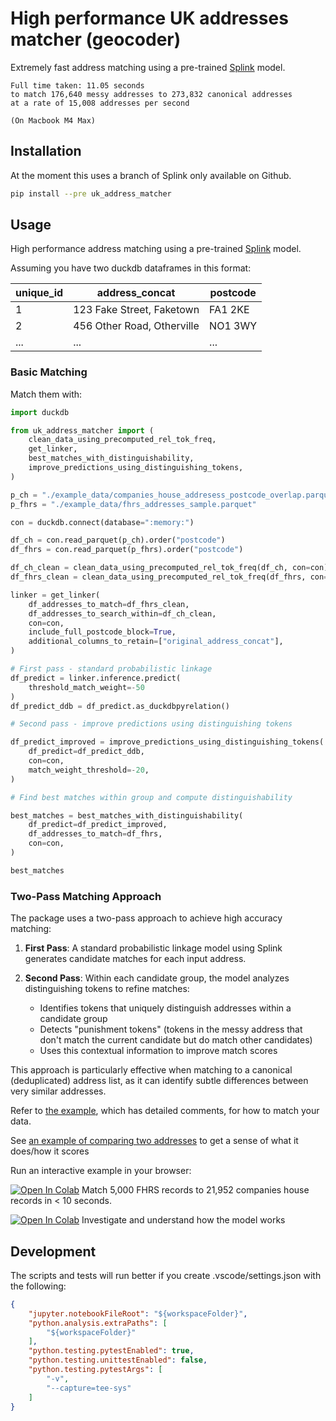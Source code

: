 # High performance UK addresses matcher (geocoder)

Extremely fast address matching using a pre-trained [Splink](https://github.com/moj-analytical-services/splink) model.

```
Full time taken: 11.05 seconds
to match 176,640 messy addresses to 273,832 canonical addresses
at a rate of 15,008 addresses per second

(On Macbook M4 Max)
```

## Installation

At the moment this uses a branch of Splink only available on Github.
```bash
pip install --pre uk_address_matcher
```

## Usage

High performance address matching using a pre-trained [Splink](https://github.com/moj-analytical-services/splink) model.

Assuming you have two duckdb dataframes in this format:

| unique_id | address_concat               | postcode  |
|-----------|------------------------------|-----------|
| 1         | 123 Fake Street, Faketown    | FA1 2KE   |
| 2         | 456 Other Road, Otherville   | NO1 3WY   |
| ...       | ...                          | ...       |


### Basic Matching

Match them with:

```python
import duckdb

from uk_address_matcher import (
    clean_data_using_precomputed_rel_tok_freq,
    get_linker,
    best_matches_with_distinguishability,
    improve_predictions_using_distinguishing_tokens,
)

p_ch = "./example_data/companies_house_addresess_postcode_overlap.parquet"
p_fhrs = "./example_data/fhrs_addresses_sample.parquet"

con = duckdb.connect(database=":memory:")

df_ch = con.read_parquet(p_ch).order("postcode")
df_fhrs = con.read_parquet(p_fhrs).order("postcode")

df_ch_clean = clean_data_using_precomputed_rel_tok_freq(df_ch, con=con)
df_fhrs_clean = clean_data_using_precomputed_rel_tok_freq(df_fhrs, con=con)

linker = get_linker(
    df_addresses_to_match=df_fhrs_clean,
    df_addresses_to_search_within=df_ch_clean,
    con=con,
    include_full_postcode_block=True,
    additional_columns_to_retain=["original_address_concat"],
)

# First pass - standard probabilistic linkage
df_predict = linker.inference.predict(
    threshold_match_weight=-50
)
df_predict_ddb = df_predict.as_duckdbpyrelation()

# Second pass - improve predictions using distinguishing tokens

df_predict_improved = improve_predictions_using_distinguishing_tokens(
    df_predict=df_predict_ddb,
    con=con,
    match_weight_threshold=-20,
)

# Find best matches within group and compute distinguishability

best_matches = best_matches_with_distinguishability(
    df_predict=df_predict_improved,
    df_addresses_to_match=df_fhrs,
    con=con,
)

best_matches

```


### Two-Pass Matching Approach

The package uses a two-pass approach to achieve high accuracy matching:

1. **First Pass**: A standard probabilistic linkage model using Splink generates candidate matches for each input address.

2. **Second Pass**: Within each candidate group, the model analyzes distinguishing tokens to refine matches:
   - Identifies tokens that uniquely distinguish addresses within a candidate group
   - Detects "punishment tokens" (tokens in the messy address that don't match the current candidate but do match other candidates)
   - Uses this contextual information to improve match scores

This approach is particularly effective when matching to a canonical (deduplicated) address list, as it can identify subtle differences between very similar addresses.



Refer to [the example](example_matching.py), which has detailed comments, for how to match your data.

See [an example of comparing two addresses](example_compare_two.py) to get a sense of what it does/how it scores

Run an interactive example in your browser:

[![Open In Colab](https://colab.research.google.com/assets/colab-badge.svg)](https://colab.research.google.com/github/RobinL/uk_address_matcher/blob/main/match_example_data.ipynb)  Match 5,000 FHRS records to 21,952 companies house records in < 10 seconds.

[![Open In Colab](https://colab.research.google.com/assets/colab-badge.svg)](https://colab.research.google.com/github/RobinL/uk_address_matcher/blob/main/interactive_comparison.ipynb) Investigate and understand how the model works



## Development

The scripts and tests will run better if you create .vscode/settings.json with the following:

```json
{
    "jupyter.notebookFileRoot": "${workspaceFolder}",
    "python.analysis.extraPaths": [
        "${workspaceFolder}"
    ],
    "python.testing.pytestEnabled": true,
    "python.testing.unittestEnabled": false,
    "python.testing.pytestArgs": [
        "-v",
        "--capture=tee-sys"
    ]
}
```

